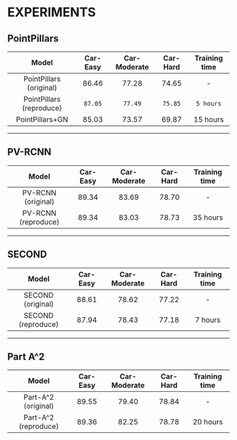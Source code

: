 # EXPERIMENTS


## PointPillars

|           Model          | Car-Easy | Car-Moderate | Car-Hard | Training time |
|:------------------------:|:--------:|:------------:|:--------:|:-------------:|
|  PointPillars (original) |   86.46  |     77.28    |   74.65  |       -       |
| PointPillars (reproduce) |  `87.05` |    `77.49`   |  `75.85` |   `5 hours`   |
|      PointPillars+GN     |   85.03  |     73.57    |   69.87  |    15 hours   |


-----
## PV-RCNN

|        Model        | Car-Easy | Car-Moderate | Car-Hard | Training time |
|:-------------------:|:--------:|:------------:|:--------:|:-------------:|
|  PV-RCNN (original) |   89.34  |     83.69    |   78.70  |       -       |
| PV-RCNN (reproduce) |   89.34  |     83.03    |   78.73  |    35 hours   |

-----
## SECOND

|        Model        | Car-Easy | Car-Moderate | Car-Hard | Training time |
|:-------------------:|:--------:|:------------:|:--------:|:-------------:|
|  SECOND (original)  |   88.61  |     78.62    |   77.22  |       -       |
|  SECOND (reproduce) |   87.94  |     78.43    |   77.18  |    7 hours    |

-----
## Part A^2

|        Model        | Car-Easy | Car-Moderate | Car-Hard | Training time |
|:-------------------:|:--------:|:------------:|:--------:|:-------------:|
| Part-A^2 (original) |   89.55  |     79.40    |   78.84  |       -       |
| Part-A^2 (reproduce)|   89.36  |     82.25    |   78.78  |    20 hours   |